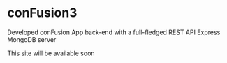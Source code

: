 # conFusion3
Developed conFusion App back-end with a full-fledged REST API Express MongoDB server


This site will be available soon
